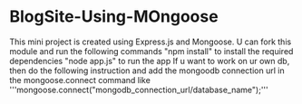 # BlogSite-Using-MOngoose
 This mini project is created using Express.js and Mongoose.
 U can fork this module and run the following commands 
 "npm install" to install the required dependencies
 "node app.js" to run the app
  If u want to work on ur own db, then do the following instruction
 and add the mongoodb connection url in the mongoose.connect command like '''mongoose.connect("mongodb_connection_url/database_name");'''
